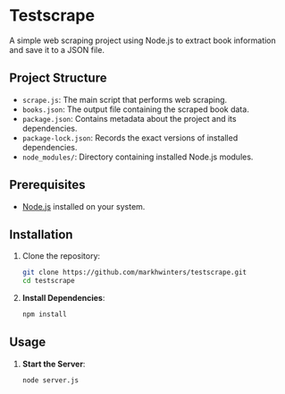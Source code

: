 # Testscrape

A simple web scraping project using Node.js to extract book information and save it to a JSON file.

## Project Structure

- `scrape.js`: The main script that performs web scraping.
- `books.json`: The output file containing the scraped book data.
- `package.json`: Contains metadata about the project and its dependencies.
- `package-lock.json`: Records the exact versions of installed dependencies.
- `node_modules/`: Directory containing installed Node.js modules.

## Prerequisites

- [Node.js](https://nodejs.org/) installed on your system.

## Installation

1. Clone the repository:

   ```bash
   git clone https://github.com/markhwinters/testscrape.git
   cd testscrape

   ```

2. **Install Dependencies**:
   ```bash
   npm install
   ```

## Usage

1. **Start the Server**:
   ```bash
   node server.js
   ```
